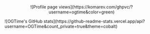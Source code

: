 <p align="center">
  ![Profile page views](https://komarev.com/ghpvc/?username=ogtime&color=green)<br/>
</p>
![OGTime's GitHub stats](https://github-readme-stats.vercel.app/api?username=OGTime&count_private=true&theme=cobalt)


<!--
**ogtime/ogtime** is a ✨ _special_ ✨ repository because its `README.md` (this file) appears on your GitHub profile.

Here are some ideas to get you started:

- 🔭 I’m currently working on ...
- 🌱 I’m currently learning ...
- 👯 I’m looking to collaborate on ...
- 🤔 I’m looking for help with ...
- 💬 Ask me about ...
- 📫 How to reach me: ...
- 😄 Pronouns: ...
- ⚡ Fun fact: ...
-->
